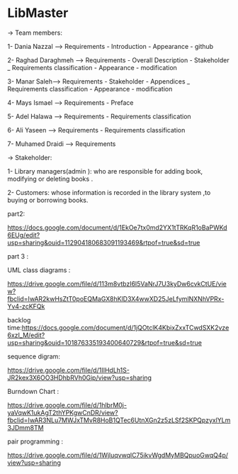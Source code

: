 # LibMaster

-> Team members:

1- Dania Nazzal --> Requirements  -  Introduction  - Appearance  -  github

2- Raghad Daraghmeh --> Requirements  -  Overall Description  -  Stakeholder  _  Requirements classification  -  Appearance  - modification

3- Manar Saleh--> Requirements  -  Stakeholder  -  Appendices  _  Requirements classification  -  Appearance  -  modification

4- Mays Ismael --> Requirements  -  Preface  

5- Adel Halawa --> Requirements  -  Requirements classification

6- Ali Yaseen --> Requirements  -  Requirements classification

7- Muhamed Draidi --> Requirements  



-> Stakeholder:

1- Library managers(admin ): who are responsible for adding book, modifying or deleting books .

2- Customers: whose information is recorded in the library system ,to buying or borrowing books.

part2:

https://docs.google.com/document/d/1EkOe7tx0md2YX1tTRKqR1oBaPWKd6EUg/edit?usp=sharing&ouid=112904180683091193469&rtpof=true&sd=true

part 3 : 

UML class diagrams : 

https://drive.google.com/file/d/113m8vtbzI6l5VaNrJ7U3kyDw6cvkCtUE/view?fbclid=IwAR2kwHsZtT0poEQMaGX8hKlD3X4wwXD25JeLfymlNXNhVPRx-Yv4-zcKFQk


backlog time:https://docs.google.com/document/d/1jQOtclK4KbixZxxTCwdSXK2vze6xzI_M/edit?usp=sharing&ouid=101876335193400640729&rtpof=true&sd=true



sequence digram:

https://drive.google.com/file/d/1IIHdLh1S-JR2kex3X6OO3HDhbRVh0Gip/view?usp=sharing

Burndown Chart :

https://drive.google.com/file/d/1hlbrM0j-yaVqwK1ukAgT2thYPKgwCnDR/view?fbclid=IwAR3NLu7MWJxTMvR8HoB1QTec6UtnXGn2z5zLSf2SKPQpzyxlYLm3JDmm8TM

pair programming :

https://drive.google.com/file/d/1WjluqvwqlC75ikvWgdMyMBQpuoGwqQ4p/view?usp=sharing


